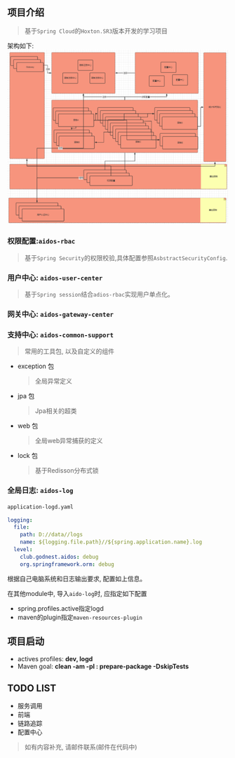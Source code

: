 ## 项目介绍
> 基于`Spring Cloud`的`Hoxton.SR3`版本开发的学习项目

架构如下:
![架构图](map.jpg)


### 权限配置:`aidos-rbac`
> 基于`Spring Security`的权限校验,具体配置参照`AsbstractSecurityConfig`.

### 用户中心: `aidos-user-center`
> 基于`Spring session`结合`adios-rbac`实现用户单点化。

### 网关中心: `aidos-gateway-center`

### 支持中心: `aidos-common-support`
> 常用的工具包, 以及自定义的组件

* exception 包
    >全局异常定义

* jpa 包
    > Jpa相关的超类
    
* web 包
    > 全局web异常捕获的定义
          
* lock 包
    > 基于Redisson分布式锁

### 全局日志: `aidos-log`
`application-logd.yaml`
```yaml
logging:
  file:
    path: D://data//logs
    name: ${logging.file.path}//${spring.application.name}.log
  level:
    club.godnest.aidos: debug
    org.springframework.orm: debug
```
根据自己电脑系统和日志输出要求, 配置如上信息。

在其他module中, 导入`aido-log`时, 应指定如下配置
* spring.profiles.active指定logd
* maven的plugin指定`maven-resources-plugin`


## 项目启动
* actives profiles: **dev, logd**
* Maven goal: **clean -am -pl :<artifactId> prepare-package -DskipTests**


## TODO LIST
* 服务调用
* 前端
* 链路追踪
* 配置中心

> 如有内容补充, 请邮件联系(邮件在代码中)